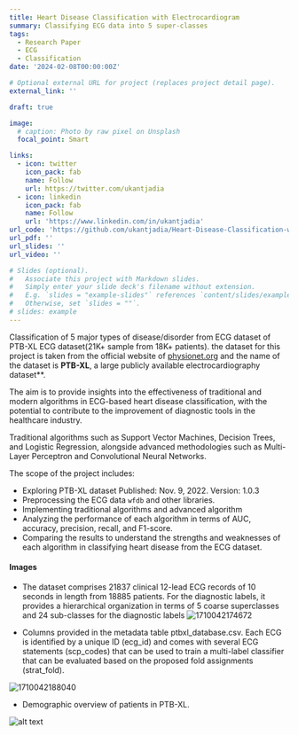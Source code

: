 ```yaml
---
title: Heart Disease Classification with Electrocardiogram
summary: Classifying ECG data into 5 super-classes 
tags:
  - Research Paper
  - ECG
  - Classification
date: '2024-02-08T00:00:00Z'

# Optional external URL for project (replaces project detail page).
external_link: ''

draft: true

image:
  # caption: Photo by raw pixel on Unsplash
  focal_point: Smart

links:
  - icon: twitter
    icon_pack: fab
    name: Follow
    url: https://twitter.com/ukantjadia
  - icon: linkedin
    icon_pack: fab
    name: Follow
    url: 'https://www.linkedin.com/in/ukantjadia' 
url_code: 'https://github.com/ukantjadia/Heart-Disease-Classification-with-Electrocardiogram'
url_pdf: ''
url_slides: ''
url_video: ''

# Slides (optional).
#   Associate this project with Markdown slides.
#   Simply enter your slide deck's filename without extension.
#   E.g. `slides = "example-slides"` references `content/slides/example-slides.md`.
#   Otherwise, set `slides = ""`.
# slides: example
---
```

Classification of 5 major types of disease/disorder from ECG dataset of PTB-XL ECG dataset(21K+ sample from 18K+ patients). the dataset for this project is taken from the official website of [physionet.org](https://physionet.org/content/ptb-xl/1.0.3/) and the name of the dataset is **PTB-XL**, a large publicly available electrocardiography dataset**.

The aim is to provide insights into the effectiveness of traditional and modern algorithms in ECG-based heart disease classification, with the potential to contribute to the improvement of diagnostic tools in the healthcare industry.

Traditional algorithms such as Support Vector Machines, Decision Trees, and Logistic Regression, alongside advanced methodologies such as Multi-Layer Perceptron and Convolutional Neural Networks.

The scope of the project includes:

- Exploring PTB-XL dataset Published: Nov. 9, 2022. Version: 1.0.3
- Preprocessing the ECG data `wfdb` and other libraries.
- Implementing traditional algorithms and advanced algorithm
- Analyzing the performance of each algorithm in terms of AUC, accuracy, precision, recall, and F1-score.
- Comparing the results to understand the strengths and weaknesses of each algorithm in classifying heart disease from the ECG dataset.

#### Images

- The dataset comprises 21837 clinical 12-lead ECG records of 10 seconds in length from 18885 patients.
For the diagnostic labels, it provides a hierarchical organization in terms of 5 coarse superclasses and 24 sub-classes for the diagnostic labels
![1710042174672](image/index/1710042174672.png)

- Columns provided in the metadata table ptbxl_database.csv. Each ECG is identified by a unique ID (ecg_id) and comes with several ECG statements (scp_codes) that can be used to train a multi-label classifier that can be evaluated based on the proposed fold assignments (strat_fold).

![1710042188040](image/index/1710042188040.png)

- Demographic overview of patients in PTB-XL.

![alt text](image/index/image.png)